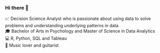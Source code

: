 ### Hi there 👋

📈 Decision Science Analyst who is passionate about using data to solve problems and understanding underlying patterns in data <br />
🎓 Bachelor of Arts in Psychology and Master of Science in Data Analytics <br />
💻 R, Python, SQL and Tableau <br />
🎸 Music lover and guitarist 


